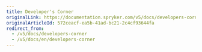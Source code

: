 ```yaml
---
title: Developer's Corner
originalLink: https://documentation.spryker.com/v5/docs/developers-corner
originalArticleId: 572ceacf-ea5b-41ad-bc21-2c4cf93644fa
redirect_from:
  - /v5/docs/developers-corner
  - /v5/docs/en/developers-corner
---
```



